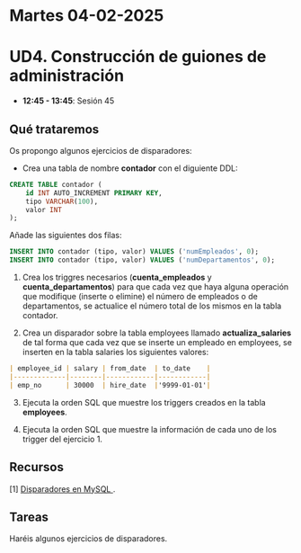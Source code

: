 
# Martes 04-02-2025

# UD4. Construcción de guiones de administración

- **12:45 - 13:45**: Sesión 45

## Qué trataremos
Os propongo algunos ejercicios de disparadores:
- Crea una tabla de nombre **contador** con el diguiente DDL:
```sql
CREATE TABLE contador (
    id INT AUTO_INCREMENT PRIMARY KEY,
    tipo VARCHAR(100),
    valor INT
);
```
Añade las siguientes dos filas:
```sql
INSERT INTO contador (tipo, valor) VALUES ('numEmpleados', 0);
INSERT INTO contador (tipo, valor) VALUES ('numDepartamentos', 0);
```
1. Crea los triggres necesarios (**cuenta_empleados** y **cuenta_departamentos**) para que cada vez que haya alguna operación que modifique (inserte o elimine) el número de empleados o de departamentos, se actualice el número total de los mismos en la tabla contador.

2. Crea un disparador sobre la tabla employees llamado **actualiza_salaries** de tal forma que cada vez que se inserte un empleado en employees, se inserten en la tabla salaries los siguientes valores:

```markdown
| employee_id | salary | from_date  | to_date    |
|-------------|--------|------------|------------|
| emp_no      | 30000  | hire_date  |'9999-01-01'|
```

3. Ejecuta la orden SQL que muestre los triggers creados en la tabla **employees**.

4. Ejecuta la orden SQL que muestre la información de cada uno de los trigger del ejercicio 1.

## Recursos
[1] [Disparadores en MySQL
](https://wiki.cifprodolfoucha.es/index.php?title=Mysql_Triggers).


## Tareas
Haréis algunos ejercicios de disparadores.
